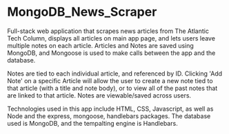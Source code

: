 # MongoDB_News_Scraper
Full-stack web application that scrapes news articles from The Atlantic Tech Column, displays all articles on main app page, and lets users leave multiple notes on each article. Articles and Notes are saved using MongoDB, and Mongoose is used to make calls between the app and the database. 

Notes are tied to each individual article, and referenced by ID. Clicking 'Add Note' on a specific Article will allow the user to create a new note tied to that article (with a title and note body), or to view all of the past notes that are linked to that article. Notes are viewable/saved across users. 

Technologies used in this app include HTML, CSS, Javascript, as well as Node and the express, mongoose, handlebars packages. The database used is MongoDB, and the tempalting engine is Handlebars. 
